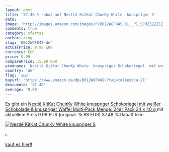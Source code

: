 ```yaml
---
layout: post
title: '37.48 % rabat auf Nestlé KitKat ChunKy White  knuspriger S'
date: 
image: 'http://images.amazon.com/images/P/B012WOFO4S.01._PI_SCMZZZZZZZ_._SL200_.jpg'
comments: true
category: ofertas
author: ring
slug: 'B012WOFO4S-de'
actualPrice: 9.99 EUR
currency: EUR
price: 9.99
comparePrice: 15.98 EUR
prodname: 'Nestlé KitKat ChunKy White  knuspriger Schokoriegel  mit weißer Schokolade & knuspriger Waffel  Multi-Pack  Menge: 24er Pack  24 x 40 g '
country: 'de'
flag: '🇩🇪'
buyurl: 'https://www.amazon.de/dp/B012WOFO4S/?tag=tolees0ca-21'
descuento: '37.48'
average: '9.99'
---
```


Es gibt ein [Nestlé KitKat ChunKy White  knuspriger Schokoriegel  mit weißer Schokolade & knuspriger Waffel  Multi-Pack  Menge: 24er Pack  24 x 40 g ](https://www.amazon.de/dp/B012WOFO4S/?tag=tolees0ca-21) mit aktuellem Preis 9.99 EUR (original: 15.98 EUR) 37.48 % Rabatt hier:

[![Nestlé KitKat ChunKy White  knuspriger S](http://images.amazon.com/images/P/B012WOFO4S.01._PI_SCMZZZZZZZ_._SL200_.jpg)](https://www.amazon.de/dp/B012WOFO4S/?tag=tolees0ca-21)

ℹ️:


[kauf es hier!!](https://www.amazon.de/dp/B012WOFO4S/?tag=tolees0ca-21)
